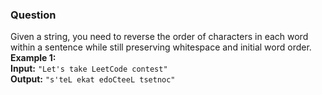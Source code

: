 ### Question
Given a string, you need to reverse the order of characters in each word within a sentence while still preserving whitespace and initial word order.<br/>
__Example 1:__<br/>
__Input:__ `"Let's take LeetCode contest"`<br/>
__Output:__ `"s'teL ekat edoCteeL tsetnoc"`<br/>
